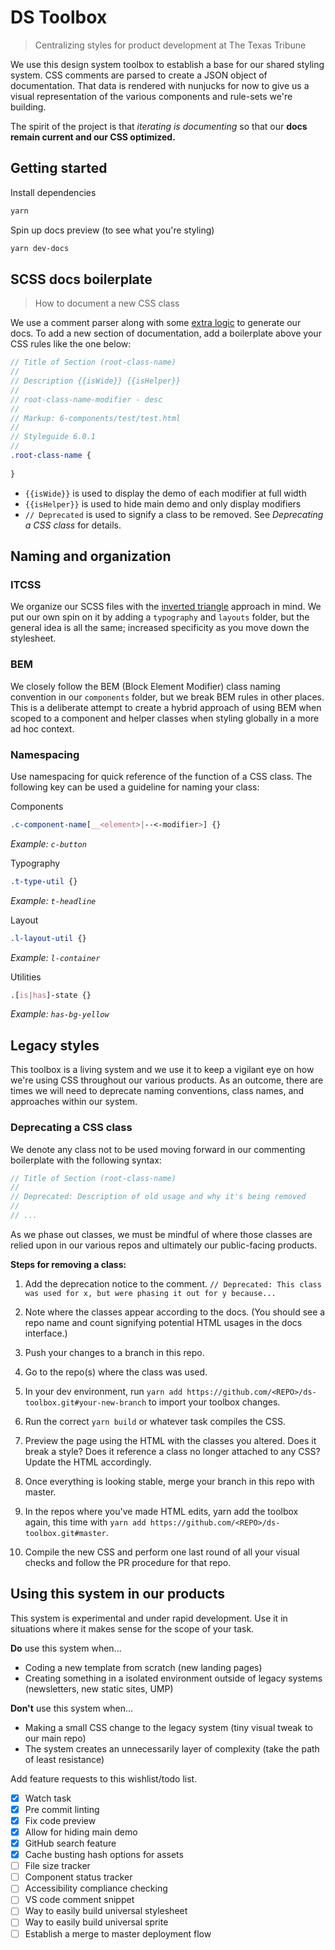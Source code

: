 # DS Toolbox

> Centralizing styles for product development at The Texas Tribune

We use this design system toolbox to establish a base for our shared styling system. CSS comments are parsed to create a JSON object of documentation. That data is rendered with nunjucks for now to give us a visual representation of the various components and rule-sets we're building. 

The spirit of the project is that _iterating is documenting_ so that our **docs remain current and our CSS optimized.**


## Getting started

Install dependencies
```sh
yarn
```

Spin up docs preview (to see what you're styling)
```sh
yarn dev-docs
```


## SCSS docs boilerplate
> How to document a new CSS class

We use a comment parser along with some [extra logic](https://github.com/texastribune/ds-toolbox/blob/master/tasks/style-doc.js) to generate our docs. To add a new section of documentation, add a boilerplate above your CSS rules like the one below: 

```scss
// Title of Section (root-class-name)
//
// Description {{isWide}} {{isHelper}}
//
// root-class-name-modifier - desc
//
// Markup: 6-components/test/test.html
//
// Styleguide 6.0.1
//
.root-class-name {
  
}
```
- `{{isWide}}` is used to display the demo of each modifier at full width
- `{{isHelper}}` is used to hide main demo and only display modifiers
- `// Deprecated` is used to signify a class to be removed. See _Deprecating a CSS class_ for details.

## Naming and organization

### ITCSS
We organize our SCSS files with the [inverted triangle](https://www.xfive.co/blog/itcss-scalable-maintainable-css-architecture/) approach in mind. We put our own spin on it by adding a `typography` and `layouts` folder, but the general idea is all the same; increased specificity as you move down the stylesheet.

### BEM
We closely follow the BEM (Block Element Modifier) class naming convention in our `components` folder, but we break BEM rules in other places. This is a deliberate attempt to create a hybrid approach of using BEM when scoped to a component and helper classes when styling globally in a more ad hoc context.

### Namespacing
Use namespacing for quick reference of the function of a CSS class. The following key can be used a guideline for naming your class:

Components
```css
.c-component-name[__<element>|--<-modifier>] {}
```
_Example: `c-button`_

Typography
```css
.t-type-util {}
```
_Example: `t-headline`_

Layout
```css
.l-layout-util {}
```
_Example: `l-container`_

Utilities
```css
.[is|has]-state {}
```
_Example: `has-bg-yellow`_


## Legacy styles

This toolbox is a living system and we use it to keep a vigilant eye on how we're using CSS throughout our various products. As an outcome, there are times we will need to deprecate naming conventions, class names, and approaches within our system.

### Deprecating a CSS class

We denote any class not to be used moving forward in our commenting boilerplate with the following syntax:
```scss
// Title of Section (root-class-name)
//
// Deprecated: Description of old usage and why it's being removed
//
// ...
```
As we phase out classes, we must be mindful of where those classes are relied upon in our various repos and ultimately our public-facing products. 

**Steps for removing a class:**
1. Add the deprecation notice to the comment. `// Deprecated: This class was used for x, but were phasing it out for y because...`

2. Note where the classes appear according to the docs. (You should see a repo name and count signifying potential HTML usages in the docs interface.)

3. Push your changes to a branch in this repo.

4. Go to the repo(s) where the class was used.

5. In your dev environment, run `yarn add https://github.com/<REPO>/ds-toolbox.git#your-new-branch` to import your toolbox changes.

6. Run the correct `yarn build` or whatever task compiles the CSS.

7. Preview the page using the HTML with the classes you altered. Does it break a style? Does it reference a class no longer attached to any CSS? Update the HTML accordingly.

8. Once everything is looking stable, merge your branch in this repo with master.

9. In the repos where you've made HTML edits, yarn add the toolbox again, this time with `yarn add https://github.com/<REPO>/ds-toolbox.git#master`.

10. Compile the new CSS and perform one last round of all your visual checks and follow the PR procedure for that repo.


## Using this system in our products
This system is experimental and under rapid development. Use it in situations where it makes sense for the scope of your task.

**Do** use this system when...
- Coding a new template from scratch (new landing pages)
- Creating something in a isolated environment outside of legacy systems (newsletters, new static sites, UMP)

**Don't** use this system when...
- Making a small CSS change to the legacy system (tiny visual tweak to our main repo)
- The system creates an unnecessarily layer of complexity (take the path of least resistance)


 Add feature requests to this wishlist/todo list.

* [x] Watch task
* [x] Pre commit linting
* [x] Fix code preview
* [x] Allow for hiding main demo
* [x] GitHub search feature
* [x] Cache busting hash options for assets
* [ ] File size tracker
* [ ] Component status tracker
* [ ] Accessibility compliance checking
* [ ] VS code comment snippet
* [ ] Way to easily build universal stylesheet
* [ ] Way to easily build universal sprite
* [ ] Establish a merge to master deployment flow
